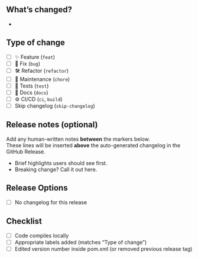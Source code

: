 ## What’s changed?
<!-- Short, user-facing bullets. Keep it human. -->
- 

## Type of change
<!-- Tick all that apply; labels should match these. -->
- [ ] ✨ Feature (`feat`)
- [ ] 🐛 Fix (`bug`)
- [ ] 🛠 Refactor (`refactor`)
- [ ] 🧰 Maintenance (`chore`)
- [ ] 🧪 Tests (`test`)
- [ ] 📝 Docs (`docs`)
- [ ] ⚙️ CI/CD (`ci`, `build`)
- [ ] Skip changelog (`skip-changelog`)

## Release notes (optional)
Add any human-written notes **between** the markers below.  
These lines will be inserted **above** the auto-generated changelog in the GitHub Release.

<!-- RELEASE-NOTES:START -->
- Brief highlights users should see first.
- Breaking change? Call it out here.
<!-- RELEASE-NOTES:END -->

## Release Options
- [ ] No changelog for this release

## Checklist
- [ ] Code compiles locally
- [ ] Appropriate labels added (matches “Type of change”)
- [ ] Edited version number inside pom.xml (or removed previous release tag)